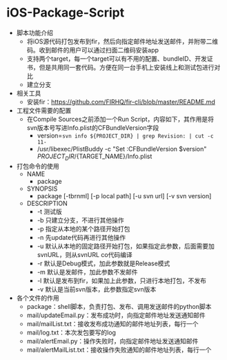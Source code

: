 # iOS-Package-Script
- 脚本功能介绍
    - 将iOS源代码打包发布到fir，然后向指定邮件地址发送邮件，并附带二维码。收到邮件的用户可以通过扫面二维码安装app
    - 支持两个target，每一个target可以有不用的配置、bundleID、开发证书，但是共用同一套代码。方便在同一台手机上安装线上和测试包进行对比
    - 建立分支
- 相关工具
    - 安装fir：https://github.com/FIRHQ/fir-cli/blob/master/README.md
- 工程文件需要的配置
    - 在Compile Sources之前添加一个Run Script，内容如下，其作用是将svn版本号写进Info.plist的CFBundleVersion字段
        - version=`svn info ${PROJECT_DIR} | grep Revision: | cut -c 11-`
        - /usr/libexec/PlistBuddy -c "Set :CFBundleVersion $version" ${PROJECT_DIR}/${TARGET_NAME}/Info.plist
- 打包命令的使用
    - NAME
        - package
    - SYNOPSIS
        - package [-tbrnml] [-p local path] [-u svn url] [-v svn version]
    - DESCRIPTION
        - -t     测试版
        - -b     只建立分支，不进行其他操作
        - -p     指定从本地的某个路径开始打包
        - -n  先update代码再进行其他操作
        - -u     默认从本地的固定路径开始打包，如果指定此参数，后面需要加svnURL，则从svnURL co代码编译
        - -r     默认是Debug模式，加此参数就是Release模式
        - -m     默认是发邮件，加此参数不发邮件
        - -l     默认是发布到fir，如果加上此参数，只进行本地打包，不发布
        - -v     默认是当前svn版本，此参数指定svn版本
- 各个文件的作用
    - package：shell脚本，负责打包、发布、调用发送邮件的python脚本
    - mail/updateEmail.py：发布成功时，向指定邮件地址发送通知邮件
    - mail/mailList.txt：接收发布成功通知的邮件地址列表，每行一个
    - mail/log.txt：本次发包要写的log
    - mail/alertEmail.py：操作失败时，向指定邮件地址发送通知邮件
    - mail/alertMailList.txt：接收操作失败通知的邮件地址列表，每行一个
